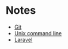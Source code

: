 # Notes

* [Git](git.md "Git notes")
* [Unix command line](command_line.md "Command line notes")
* [Laravel](laravel.md "Laravel notes")
